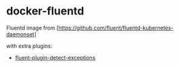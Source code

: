 # docker-fluentd
Fluentd image from [https://github.com/fluent/fluentd-kubernetes-daemonset]

with extra plugins:

- [fluent-plugin-detect-exceptions](https://github.com/GoogleCloudPlatform/fluent-plugin-detect-exceptions)
